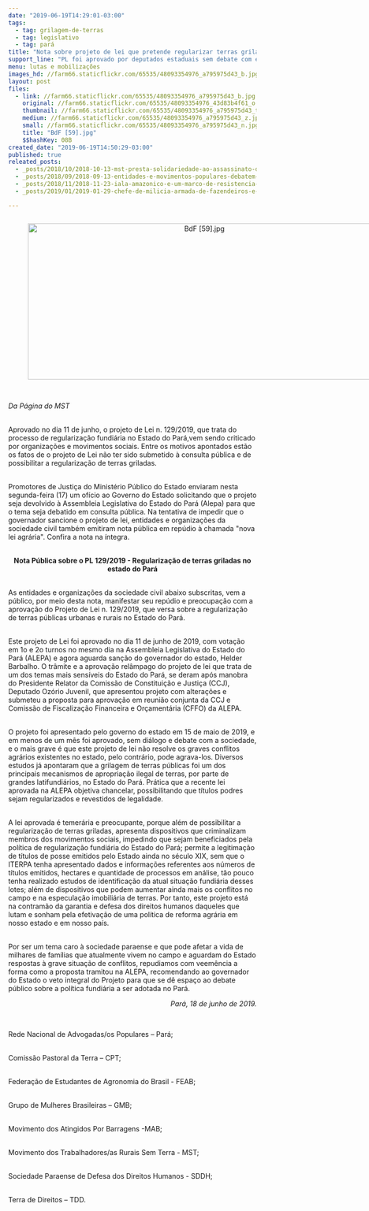```yaml
---
date: "2019-06-19T14:29:01-03:00"
tags:
  - tag: grilagem-de-terras
  - tag: legislativo
  - tag: pará
title: "Nota sobre projeto de lei que pretende regularizar terras griladas no Pará "
support_line: "PL foi aprovado por deputados estaduais sem debate com especialistas e com a sociedade civil "
menu: lutas e mobilizações
images_hd: //farm66.staticflickr.com/65535/48093354976_a795975d43_b.jpg
layout: post
files:
  - link: //farm66.staticflickr.com/65535/48093354976_a795975d43_b.jpg
    original: //farm66.staticflickr.com/65535/48093354976_43d83b4f61_o.jpg
    thumbnail: //farm66.staticflickr.com/65535/48093354976_a795975d43_t.jpg
    medium: //farm66.staticflickr.com/65535/48093354976_a795975d43_z.jpg
    small: //farm66.staticflickr.com/65535/48093354976_a795975d43_n.jpg
    title: "BdF [59].jpg"
    $$hashKey: 08B
created_date: "2019-06-19T14:50:29-03:00"
published: true
releated_posts:
  - _posts/2018/10/2018-10-13-mst-presta-solidariedade-ao-assassinato-de-lider-sindical-no-sudoeste-do-para.md
  - _posts/2018/09/2018-09-13-entidades-e-movimentos-populares-debatem-lei-da-grilagem-no-rio-grande-do-sul.md
  - _posts/2018/11/2018-11-23-iala-amazonico-e-um-marco-de-resistencia-contra-o-capital-aponta-dirigente-sem-terra.md
  - _posts/2019/01/2019-01-29-chefe-de-milicia-armada-de-fazendeiros-e-preso-no-pa.md

---
```

<div style="text-align:center">
<figure class="image" style="display:inline-block"><img alt="BdF [59].jpg" height="317" src="//farm66.staticflickr.com/65535/48093354976_a795975d43_b.jpg" width="700" />
<figcaption></figcaption>
</figure>
</div>

<p><br />
<em>Da P&aacute;gina do MST</em><br />
&nbsp;</p>

<p>Aprovado no dia 11 de junho,&nbsp;o projeto de Lei n. 129/2019, que trata do processo de regulariza&ccedil;&atilde;o fundi&aacute;ria no Estado do Par&aacute;,vem sendo criticado por organiza&ccedil;&otilde;es e movimentos sociais. Entre os motivos apontados est&atilde;o os fatos de o projeto de Lei n&atilde;o ter sido submetido &agrave; consulta p&uacute;blica e de possibilitar a regulariza&ccedil;&atilde;o de terras griladas.<br />
&nbsp;</p>

<p>Promotores de Justi&ccedil;a do Minist&eacute;rio P&uacute;blico do Estado&nbsp;enviaram nesta segunda-feira (17) um of&iacute;cio ao Governo do Estado&nbsp;solicitando que o projeto seja devolvido &agrave; Assembleia Legislativa do Estado do Par&aacute; (Alepa) para que o tema seja debatido em consulta p&uacute;blica. Na tentativa de impedir que o governador sancione o projeto de lei, entidades e organiza&ccedil;&otilde;es da sociedade civil tamb&eacute;m emitiram nota p&uacute;blica em rep&uacute;dio &agrave; chamada &quot;nova lei agr&aacute;ria&quot;. Confira a nota na &iacute;ntegra.<br />
&nbsp;</p>

<p style="text-align: center;"><strong>Nota P&uacute;blica&nbsp;sobre o PL 129/2019 - Regulariza&ccedil;&atilde;o de terras griladas no estado do Par&aacute;</strong><br />
&nbsp;</p>

<p>As entidades e organiza&ccedil;&otilde;es da sociedade civil abaixo subscritas, vem a p&uacute;blico, por meio desta nota, manifestar seu rep&uacute;dio e preocupa&ccedil;&atilde;o com a aprova&ccedil;&atilde;o do Projeto de Lei n. 129/2019, que versa sobre a regulariza&ccedil;&atilde;o de terras p&uacute;blicas urbanas e rurais no Estado do Par&aacute;.<br />
&nbsp;</p>

<p>Este projeto de Lei foi aprovado no dia 11 de junho de 2019, com vota&ccedil;&atilde;o em 1o e 2o turnos no mesmo dia na Assembleia Legislativa do Estado do Par&aacute; (ALEPA) e agora aguarda san&ccedil;&atilde;o do governador do estado, Helder Barbalho. O tr&acirc;mite e a aprova&ccedil;&atilde;o rel&acirc;mpago do projeto de lei que trata de um dos temas mais sens&iacute;veis do Estado do Par&aacute;, se deram ap&oacute;s manobra do Presidente Relator da Comiss&atilde;o de Constitui&ccedil;&atilde;o e Justi&ccedil;a (CCJ), Deputado Oz&oacute;rio Juvenil, que apresentou projeto com altera&ccedil;&otilde;es e submeteu a proposta para aprova&ccedil;&atilde;o em reuni&atilde;o conjunta da CCJ e Comiss&atilde;o de Fiscaliza&ccedil;&atilde;o Financeira e Or&ccedil;ament&aacute;ria (CFFO) da ALEPA.</p>

<p><br />
O projeto foi apresentado pelo governo do estado em 15 de maio de 2019, e em menos de um m&ecirc;s foi aprovado, sem di&aacute;logo e debate com a sociedade, e o mais grave &eacute; que este projeto de lei n&atilde;o resolve os graves conflitos agr&aacute;rios existentes no estado, pelo contr&aacute;rio, pode agrava-los. Diversos estudos j&aacute; apontaram que a grilagem de terras p&uacute;blicas foi um dos principais mecanismos de apropria&ccedil;&atilde;o ilegal de terras, por parte de grandes latifundi&aacute;rios, no Estado do Par&aacute;. Pr&aacute;tica que a recente lei aprovada na ALEPA objetiva chancelar, possibilitando que t&iacute;tulos podres sejam regularizados e revestidos de legalidade.<br />
&nbsp;</p>

<p>A lei aprovada &eacute; temer&aacute;ria e preocupante, porque al&eacute;m de possibilitar a regulariza&ccedil;&atilde;o de terras griladas, apresenta dispositivos que criminalizam membros dos movimentos sociais, impedindo que sejam beneficiados pela pol&iacute;tica de regulariza&ccedil;&atilde;o fundi&aacute;ria do Estado do Par&aacute;; permite a legitima&ccedil;&atilde;o de t&iacute;tulos de posse emitidos pelo Estado ainda no s&eacute;culo XIX, sem que o ITERPA tenha apresentado dados e informa&ccedil;&otilde;es referentes aos n&uacute;meros de t&iacute;tulos emitidos, hectares e quantidade de processos em an&aacute;lise, t&atilde;o pouco tenha realizado estudos de identifica&ccedil;&atilde;o da atual situa&ccedil;&atilde;o fundi&aacute;ria desses lotes; al&eacute;m de dispositivos que podem aumentar ainda mais os conflitos no campo e na especula&ccedil;&atilde;o imobili&aacute;ria de terras. Por tanto, este projeto est&aacute; na contram&atilde;o da garantia e defesa dos direitos humanos daqueles que lutam e sonham pela efetiva&ccedil;&atilde;o de uma pol&iacute;tica de reforma agr&aacute;ria em nosso estado e em nosso pa&iacute;s.<br />
&nbsp;</p>

<p>Por ser um tema caro &agrave; sociedade paraense e que pode afetar a vida de milhares de fam&iacute;lias que atualmente vivem no campo e aguardam do Estado respostas &agrave; grave situa&ccedil;&atilde;o de conflitos, repudiamos com veem&ecirc;ncia a forma como a proposta tramitou na ALEPA, recomendando ao governador do Estado o veto integral do Projeto para que se d&ecirc; espa&ccedil;o ao debate p&uacute;blico sobre a pol&iacute;tica fundi&aacute;ria a ser adotada no Par&aacute;.</p>

<p style="text-align: right;"><em>Par&aacute;, 18 de junho de 2019.</em></p>

<p style="text-align: right;">&nbsp;</p>

<p>Rede Nacional de Advogadas/os Populares &ndash; Par&aacute;;<br />
&nbsp;</p>

<p>Comiss&atilde;o Pastoral da Terra &ndash; CPT;<br />
&nbsp;</p>

<p>Federa&ccedil;&atilde;o de Estudantes de Agronomia do Brasil - FEAB;<br />
&nbsp;</p>

<p>Grupo de Mulheres Brasileiras &ndash; GMB;<br />
&nbsp;</p>

<p>Movimento dos Atingidos Por Barragens -MAB;<br />
&nbsp;</p>

<p>Movimento dos Trabalhadores/as Rurais Sem Terra - MST;<br />
&nbsp;</p>

<p>Sociedade Paraense de Defesa dos Direitos Humanos - SDDH;<br />
&nbsp;</p>

<p>Terra de Direitos &ndash; TDD.</p>
